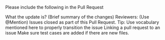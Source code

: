 Please include the following in the Pull Request

What the update is? (Brief summary of the changes)
Reviewers: (Use @Mention)
Issues closed as part of this Pull Request.
Tip: Use vocabulary mentioned here to properly transition the issue Linking a pull request to an issue
Make sure test cases are added if there are new files.
